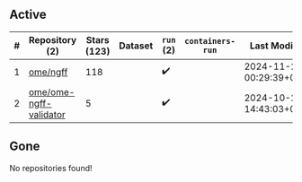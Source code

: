 ## Active
| # | Repository (2) | Stars (123) | Dataset | `run` (2) | `containers-run` | Last Modified |
| --- | --- | --- | --- | --- | --- | --- |
| 1 | [ome/ngff](https://github.com/ome/ngff) | 118 |  | :heavy_check_mark: |  | 2024-11-22 00:29:39+00:00 |
| 2 | [ome/ome-ngff-validator](https://github.com/ome/ome-ngff-validator) | 5 |  | :heavy_check_mark: |  | 2024-10-28 14:43:03+00:00 |

## Gone
No repositories found!
